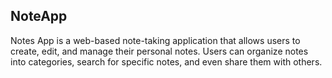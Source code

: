 ## NoteApp

Notes App is a web-based note-taking application that allows users to create, edit, and manage their personal notes. Users can organize notes into categories, search for specific notes, and even share them with others.
